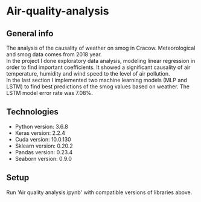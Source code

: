 # Air-quality-analysis

## General info
The analysis of the causality of weather on smog in Cracow. Meteorological and smog data comes from 2018 year. <br>
In the project I done exploratory data analysis, modeling linear regression in order to find important coefficients. It showed a significant causality of air temperature, humidity and wind speed to the level of air pollution.<br>
In the last section I implemented two machine learning models (MLP and LSTM) to find best predictions of the smog values based on weather. The LSTM model error rate was 7.08%.



## Technologies
* Python version: 3.6.8
* Keras version: 2.2.4
* Cuda version: 10.0.130
* Sklearn version: 0.20.2
* Pandas version: 0.23.4
* Seaborn version: 0.9.0

## Setup
Run 'Air quality analysis.ipynb'  with compatible versions of libraries above.